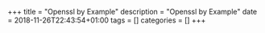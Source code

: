 +++
title = "Openssl by Example"
description = "Openssl by Example"
date = 2018-11-26T22:43:54+01:00
tags = []
categories = []
+++

